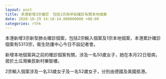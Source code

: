 ```yaml
---
layout: post
title: 本港新增3宗確診　包括1宗與早前確診有關本地個案
date: 2020-10-29 14:18:14.000000000 +08:00
categories: rthk
---
```


本港新增3宗新型肺炎確診個案，包括2宗輸入個案及1宗本地個案，本港累計確診個案有5313宗，衞生防護中心今日不設記者會。

新增本地個案與之前的確診個案有關，涉及一名50歲女子，她在本月22日發病，居於土瓜灣樂民新村樂智樓。

2宗輸入個案涉及一名33歲女子及一名52歲女子，分別由德國及美國抵港。
